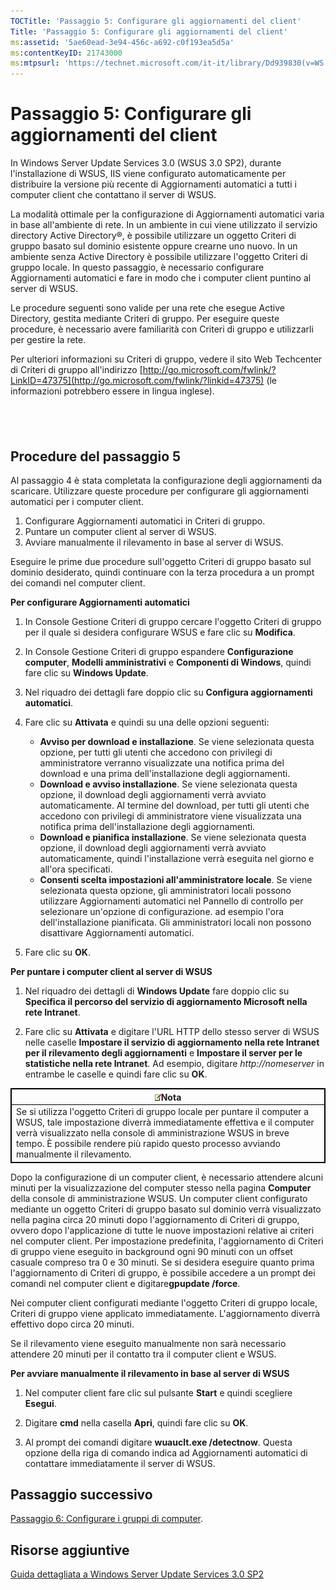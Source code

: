 ```yaml
---
TOCTitle: 'Passaggio 5: Configurare gli aggiornamenti del client'
Title: 'Passaggio 5: Configurare gli aggiornamenti del client'
ms:assetid: '5ae60ead-3e94-456c-a692-c0f193ea5d5a'
ms:contentKeyID: 21743000
ms:mtpsurl: 'https://technet.microsoft.com/it-it/library/Dd939830(v=WS.10)'
---
```


Passaggio 5: Configurare gli aggiornamenti del client
=====================================================

In Windows Server Update Services 3.0 (WSUS 3.0 SP2), durante l'installazione di WSUS, IIS viene configurato automaticamente per distribuire la versione più recente di Aggiornamenti automatici a tutti i computer client che contattano il server di WSUS.

La modalità ottimale per la configurazione di Aggiornamenti automatici varia in base all'ambiente di rete. In un ambiente in cui viene utilizzato il servizio directory Active Directory®, è possibile utilizzare un oggetto Criteri di gruppo basato sul dominio esistente oppure crearne uno nuovo. In un ambiente senza Active Directory è possibile utilizzare l'oggetto Criteri di gruppo locale. In questo passaggio, è necessario configurare Aggiornamenti automatici e fare in modo che i computer client puntino al server di WSUS.

Le procedure seguenti sono valide per una rete che esegue Active Directory, gestita mediante Criteri di gruppo. Per eseguire queste procedure, è necessario avere familiarità con Criteri di gruppo e utilizzarli per gestire la rete.

Per ulteriori informazioni su Criteri di gruppo, vedere il sito Web Techcenter di Criteri di gruppo all'indirizzo [http://go.microsoft.com/fwlink/?LinkID=47375](http://go.microsoft.com/fwlink/?linkid=47375) (le informazioni potrebbero essere in lingua inglese).

 
-

Procedure del passaggio 5
-------------------------

Al passaggio 4 è stata completata la configurazione degli aggiornamenti da scaricare. Utilizzare queste procedure per configurare gli aggiornamenti automatici per i computer client.

1.  Configurare Aggiornamenti automatici in Criteri di gruppo.
2.  Puntare un computer client al server di WSUS.
3.  Avviare manualmente il rilevamento in base al server di WSUS.

Eseguire le prime due procedure sull'oggetto Criteri di gruppo basato sul dominio desiderato, quindi continuare con la terza procedura a un prompt dei comandi nel computer client.

**Per configurare Aggiornamenti automatici**
1.  In Console Gestione Criteri di gruppo cercare l'oggetto Criteri di gruppo per il quale si desidera configurare WSUS e fare clic su **Modifica**.

2.  In Console Gestione Criteri di gruppo espandere **Configurazione computer**, **Modelli amministrativi** e **Componenti di Windows**, quindi fare clic su **Windows Update**.

3.  Nel riquadro dei dettagli fare doppio clic su **Configura aggiornamenti automatici**.

4.  Fare clic su **Attivata** e quindi su una delle opzioni seguenti:

    -   **Avviso per download e installazione**. Se viene selezionata questa opzione, per tutti gli utenti che accedono con privilegi di amministratore verranno visualizzate una notifica prima del download e una prima dell'installazione degli aggiornamenti.
    -   **Download e avviso installazione**. Se viene selezionata questa opzione, il download degli aggiornamenti verrà avviato automaticamente. Al termine del download, per tutti gli utenti che accedono con privilegi di amministratore viene visualizzata una notifica prima dell'installazione degli aggiornamenti.
    -   **Download e pianifica installazione**. Se viene selezionata questa opzione, il download degli aggiornamenti verrà avviato automaticamente, quindi l'installazione verrà eseguita nel giorno e all'ora specificati.
    -   **Consenti scelta impostazioni all'amministratore locale**. Se viene selezionata questa opzione, gli amministratori locali possono utilizzare Aggiornamenti automatici nel Pannello di controllo per selezionare un'opzione di configurazione. ad esempio l'ora dell'installazione pianificata. Gli amministratori locali non possono disattivare Aggiornamenti automatici.

5.  Fare clic su **OK**.

**Per puntare i computer client al server di WSUS**
1.  Nel riquadro dei dettagli di **Windows Update** fare doppio clic su **Specifica il percorso del servizio di aggiornamento Microsoft nella rete Intranet**.

2.  Fare clic su **Attivata** e digitare l'URL HTTP dello stesso server di WSUS nelle caselle **Impostare il servizio di aggiornamento nella rete Intranet per il rilevamento degli aggiornamenti** e **Impostare il server per le statistiche nella rete Intranet**. Ad esempio, digitare *http://nomeserver* in entrambe le caselle e quindi fare clic su **OK**.

 
<table style="border:1px solid black;">
<colgroup>
<col width="100%" />
</colgroup>
<thead>
<tr class="header">
<th style="border:1px solid black;" ><img src="images/Dd939830.note(WS.10).gif" />Nota</th>
</tr>
</thead>
<tbody>
<tr class="odd">
<td style="border:1px solid black;">Se si utilizza l'oggetto Criteri di gruppo locale per puntare il computer a WSUS, tale impostazione diverrà immediatamente effettiva e il computer verrà visualizzato nella console di amministrazione WSUS in breve tempo. È possibile rendere più rapido questo processo avviando manualmente il rilevamento.
</td>
</tr>
</tbody>
</table>
 

Dopo la configurazione di un computer client, è necessario attendere alcuni minuti per la visualizzazione del computer stesso nella pagina **Computer** della console di amministrazione WSUS. Un computer client configurato mediante un oggetto Criteri di gruppo basato sul dominio verrà visualizzato nella pagina circa 20 minuti dopo l'aggiornamento di Criteri di gruppo, ovvero dopo l'applicazione di tutte le nuove impostazioni relative ai criteri nel computer client. Per impostazione predefinita, l'aggiornamento di Criteri di gruppo viene eseguito in background ogni 90 minuti con un offset casuale compreso tra 0 e 30 minuti. Se si desidera eseguire quanto prima l'aggiornamento di Criteri di gruppo, è possibile accedere a un prompt dei comandi nel computer client e digitare**gpupdate /force**.

Nei computer client configurati mediante l'oggetto Criteri di gruppo locale, Criteri di gruppo viene applicato immediatamente. L'aggiornamento diverrà effettivo dopo circa 20 minuti.

Se il rilevamento viene eseguito manualmente non sarà necessario attendere 20 minuti per il contatto tra il computer client e WSUS.

**Per avviare manualmente il rilevamento in base al server di WSUS**
1.  Nel computer client fare clic sul pulsante **Start** e quindi scegliere **Esegui**.

2.  Digitare **cmd** nella casella **Apri**, quindi fare clic su **OK**.

3.  Al prompt dei comandi digitare **wuauclt.exe /detectnow**. Questa opzione della riga di comando indica ad Aggiornamenti automatici di contattare immediatamente il server di WSUS.

Passaggio successivo
--------------------

[Passaggio 6: Configurare i gruppi di computer](https://technet.microsoft.com/70518732-2179-4e41-9609-7f9999867f41).

Risorse aggiuntive
------------------

[Guida dettagliata a Windows Server Update Services 3.0 SP2](https://technet.microsoft.com/4b504edc-93b3-45b0-a7e8-d0107f1a4442)
